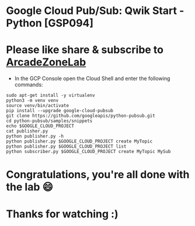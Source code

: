 
# Google Cloud Pub/Sub: Qwik Start - Python [GSP094]

# Please like share & subscribe to [ArcadeZoneLab](https://www.youtube.com/@arcadezonelab)

* In the GCP Console open the Cloud Shell and enter the following commands:

```
sudo apt-get install -y virtualenv
python3 -m venv venv
source venv/bin/activate
pip install --upgrade google-cloud-pubsub
git clone https://github.com/googleapis/python-pubsub.git
cd python-pubsub/samples/snippets
echo $GOOGLE_CLOUD_PROJECT
cat publisher.py
python publisher.py -h
python publisher.py $GOOGLE_CLOUD_PROJECT create MyTopic
python publisher.py $GOOGLE_CLOUD_PROJECT list
python subscriber.py $GOOGLE_CLOUD_PROJECT create MyTopic MySub
```

# Congratulations, you're all done with the lab 😄

# Thanks for watching :)

